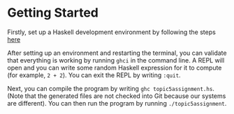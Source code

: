# Getting Started

Firstly, set up a Haskell development environment by following the steps [here](https://www.haskell.org/ghcup/install/#how-to-install)

After setting up an environment and restarting the terminal, you can validate that everything is working by running `ghci` in the command line. A REPL will open and you can write some random Haskell expression for it to compute (for example, `2 + 2`). You can exit the REPL by writing `:quit`.

Next, you can compile the program by writing `ghc topic5assignment.hs`. (Note that the generated files are not checked into Git because our systems are different). You can then run the program by running `./topic5assignment`.

